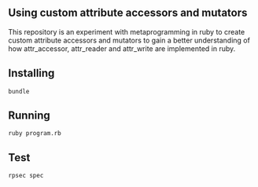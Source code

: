 ## Using custom attribute accessors and mutators
This repository is an experiment with metaprogramming in ruby to create custom attribute
accessors and mutators to gain a better understanding of how attr_accessor, attr_reader
and attr_write are implemented in ruby.

## Installing
```bundle```

## Running
```ruby program.rb```

## Test

```rpsec spec```